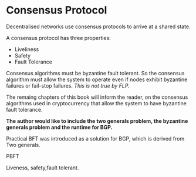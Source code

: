 # Consensus Protocol

Decentralised networks use consensus protocols to arrive at a shared state.

A consensus protocol has three properties:

* Liveliness
* Safety
* Fault Tolerance

Consensus algorithms must be byzantine fault tolerant. So the consensus algorithm must allow the system to operate even if nodes exhibit byzantine failures or fail-stop failures. _This is not true by FLP._

The remaing chapters of this book will inform the reader, on the consensus algorithms used in cryptocurrency that allow the system to have byzantine fault tolerance.

**The author would like to include the two generals problem, the byzantine generals problem and the runtime for BGP.**

Practical BFT was introduced as a solution for BGP, which is derived from Two generals.

PBFT

Liveness, safety,fault tolerant.

